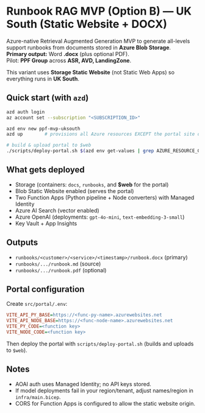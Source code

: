 
# Runbook RAG MVP (Option B) — UK South (Static Website + DOCX)

Azure-native Retrieval Augmented Generation MVP to generate all-levels support runbooks from documents stored in **Azure Blob Storage**.  
**Primary output:** Word **.docx** (plus optional PDF).  
Pilot: **PPF Group** across **ASR, AVD, LandingZone**.

This variant uses **Storage Static Website** (not Static Web Apps) so everything runs in **UK South**.

## Quick start (with `azd`)

```bash
azd auth login
az account set --subscription "<SUBSCRIPTION_ID>"

azd env new ppf-mvp-uksouth
azd up        # provisions all Azure resources EXCEPT the portal site deploy

# build & upload portal to $web
./scripts/deploy-portal.sh $(azd env get-values | grep AZURE_RESOURCE_GROUP | cut -d'=' -f2)
```

## What gets deployed
- Storage (containers: `docs`, `runbooks`, and **$web** for the portal)
- Blob Static Website enabled (serves the portal)
- Two Function Apps (Python pipeline + Node converters) with Managed Identity
- Azure AI Search (vector enabled)
- Azure OpenAI (deployments: `gpt-4o-mini`, `text-embedding-3-small`)
- Key Vault + App Insights

## Outputs
- `runbooks/<customer>/<service>/<timestamp>/runbook.docx` (primary)
- `runbooks/.../runbook.md` (source)
- `runbooks/.../runbook.pdf` (optional)

## Portal configuration
Create `src/portal/.env`:
```ini
VITE_API_PY_BASE=https://<func-py-name>.azurewebsites.net
VITE_API_NODE_BASE=https://<func-node-name>.azurewebsites.net
VITE_PY_CODE=<function key>
VITE_NODE_CODE=<function key>
```

Then deploy the portal with `scripts/deploy-portal.sh` (builds and uploads to `$web`).

## Notes
- AOAI auth uses Managed Identity; no API keys stored.
- If model deployments fail in your region/tenant, adjust names/region in `infra/main.bicep`.
- CORS for Function Apps is configured to allow the static website origin.
